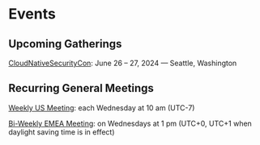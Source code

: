 # Events

## Upcoming Gatherings

[CloudNativeSecurityCon](https://events.linuxfoundation.org/cloudnativesecuritycon-north-america/):
June 26 – 27, 2024 — Seattle, Washington

## Recurring General Meetings

[Weekly US Meeting](https://zoom.us/j/99809474566): each Wednesday at 10 am (UTC-7)

[Bi-Weekly EMEA Meeting](https://zoom.us/j/99917523142): on Wednesdays at 1 pm (UTC+0, UTC+1 when daylight saving time is in effect)
